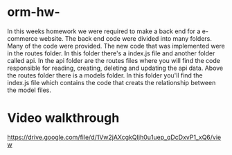 # orm-hw-
In this weeks homework we were required to make a back end for a e-commerce website. The back end code were divided into many folders. Many of the code were provided. The new code that was implemented were in the routes folder. In this folder there's a index.js file and another folder called api. In the api folder are the routes files where you will find the code responsible for reading, creating, deleting and updating the api data. Above the routes folder there is a models folder. In this folder you'll find the index.js file which contains the code that creats the relationship between the model files. 

# Video walkthrough 
https://drive.google.com/file/d/1Vw2jAXcgkQIjh0u1uep_qDcDxvP1_xQ6/view